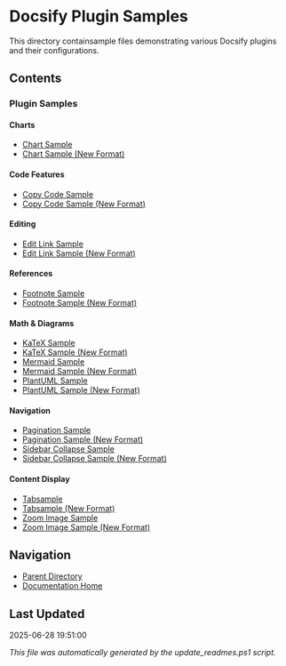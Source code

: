 # Docsify Plugin Samples

This directory containsample files demonstrating various Docsify plugins and their configurations.

## Contents

### Plugin Samples

#### Charts
- [Chart Sample](./chart-sample.md)
- [Chart Sample (New Format)](./chart-sample-new.md)

#### Code Features
- [Copy Code Sample](./copy-code-sample.md)
- [Copy Code Sample (New Format)](./copy-code-sample-new.md)

#### Editing
- [Edit Link Sample](./edit-link-sample.md)
- [Edit Link Sample (New Format)](./edit-link-sample-new.md)

#### References
- [Footnote Sample](./footnote-sample.md)
- [Footnote Sample (New Format)](./footnote-sample-new.md)

#### Math & Diagrams
- [KaTeX Sample](./katex-sample.md)
- [KaTeX Sample (New Format)](./katex-sample-new.md)
- [Mermaid Sample](./mermaid-sample.md)
- [Mermaid Sample (New Format)](./mermaid-sample-new.md)
- [PlantUML Sample](./plantuml-sample.md)
- [PlantUML Sample (New Format)](./plantuml-sample-new.md)

#### Navigation
- [Pagination Sample](./pagination-sample.md)
- [Pagination Sample (New Format)](./pagination-sample-new.md)
- [Sidebar Collapse Sample](./sidebar-collapse-sample.md)
- [Sidebar Collapse Sample (New Format)](./sidebar-collapse-sample-new.md)

#### Content Display
- [Tabsample](./tabs-sample.md)
- [Tabsample (New Format)](./tabs-sample-new.md)
- [Zoom Image Sample](./zoom-image-sample.md)
- [Zoom Image Sample (New Format)](./zoom-image-sample-new.md)

## Navigation

- [Parent Directory](../)
- [Documentation Home](../../)

## Last Updated

2025-06-28 19:51:00

*This file was automatically generated by the update_readmes.ps1 script.*


